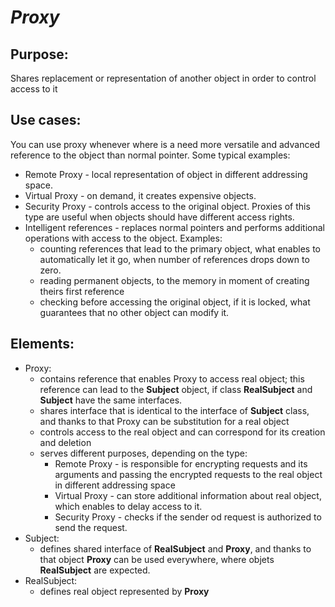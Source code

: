 # ***Proxy***

## Purpose:
Shares replacement or representation of another object in order to control access to it

## Use cases:
You can use proxy whenever where is a need more versatile and advanced reference to the object than normal pointer. Some typical examples:

- Remote Proxy - local representation of object in different addressing space.
- Virtual Proxy - on demand, it creates expensive objects.
- Security Proxy - controls access to the original object. Proxies of this type are useful when objects should have different access rights.
- Intelligent references - replaces normal pointers and performs additional operations with access to the object. Examples:
  - counting references that lead to the primary object, what enables to automatically let it go, when number of references drops down to zero.
  - reading permanent objects, to the memory in moment of creating theirs first reference
  - checking before accessing the original object, if it is locked, what guarantees that no other object can modify it.

## Elements:
- Proxy:
  - contains reference that enables Proxy to access real object; this reference can lead to the __Subject__ object, if class __RealSubject__ and __Subject__ have the same interfaces.
  - shares interface that is identical to the interface of __Subject__ class, and thanks to that Proxy can be substitution for a real object
  - controls access to the real object and can correspond for its creation and deletion
  - serves different purposes, depending on the type:
    - Remote Proxy - is responsible for encrypting requests and its arguments and passing the encrypted requests to the real object in different addressing space  
    - Virtual Proxy - can store additional information about real object, which enables to delay access to it.
    - Security Proxy - checks if the sender od request is authorized to send the request.
- Subject: 
  - defines shared interface of __RealSubject__ and __Proxy__, and thanks to that object __Proxy__ can be used everywhere, where objets __RealSubject__ are expected. 
- RealSubject:
  - defines real object represented by __Proxy__